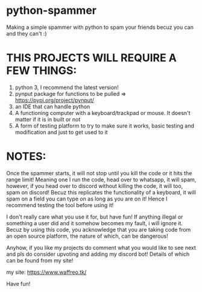 # python-spammer
Making a simple spammer with python to spam your friends becuz you can and they can't :)


# THIS PROJECTS WILL REQUIRE A FEW THINGS:
1) python 3, I recommend the latest version!
2) pynput package for functions to be pulled => https://pypi.org/project/pynput/
3) an IDE that can handle python
4) A functioning computer with a keyboard/trackpad or mouse. It doesn't matter if it is in built or not
5) A form of testing platform to try to make sure it works, basic testing and modification and just to get used to it


# NOTES:
Once the spammer starts, it will not stop until you kill the code or it hits the range limit! Meaning one I run the code, head over to whatsapp, it will spam, however, if you head over to discord without killing the code, it will too, spam on discord! Becuz this replicates the functionality of a keyboard, it will spam on a field you can type on as long as you are on it! Hence I recommend testing the tool before using it!

I don't really care what you use it for, but have fun! If anything illegal or something a user did and it somehow becomes my fault, i will ignore it. Becuz by using this code, you acknowledge that you are taking code from an open source platform, the nature of which, can be dangerous!


Anyhow, if you like my projects do comment what you would like to see next and pls do consider upvoting and adding my discord bot! Details of which can be found from my site!

my site: https://www.waffreo.tk/

Have fun!
